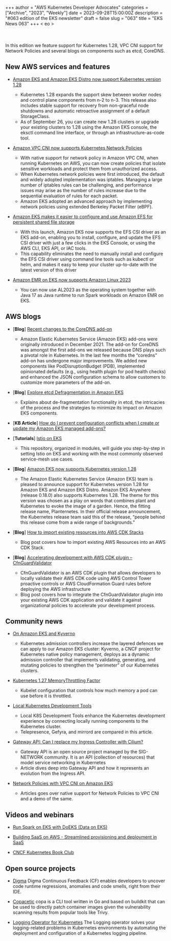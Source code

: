+++
author = "AWS Kubernetes Developer Advocates"
categories = ["Archive", "2023", "Weekly"]
date = 2023-09-28T15:00:00Z
description = "#063 edition of the EKS newsletter"
draft = false
slug = "063"
title = "EKS News 063"
+++
< eo >
<br/><br/><br/><br/>
In this edition we feature support for Kubernetes 1.28, VPC CNI support for Network Policies and several blogs on components such as etcd, CoreDNS. 

## New AWS services and features
* [Amazon EKS and Amazon EKS Distro now support Kubernetes version 1.28](https://aws.amazon.com/about-aws/whats-new/2023/09/amazon-eks-distro-kubernetes-version-1-28/)
    * Kubernetes 1.28 expands the support skew between worker nodes and control plane components from n-2 to n-3. This release also includes stable support for recovery from non-graceful node shutdowns and automatic retroactive assignment of a default StorageClass. 
    * As of September 26, you can create new 1.28 clusters or upgrade your existing clusters to 1.28 using the Amazon EKS console, the eksctl command line interface, or through an infrastructure-as-code tool.

* [Amazon VPC CNI now supports Kubernetes Network Policies](https://aws.amazon.com/blogs/containers/amazon-vpc-cni-now-supports-kubernetes-network-policies/)
    * With native support for network policy in Amazon VPC CNI, when running Kubernetes on AWS, you can now create policies that isolate sensitive workloads and protect them from unauthorized access.
    * When Kubernetes network policies were first introduced, the default and widely adopted implementation was iptables. Managing a large number of iptables rules can be challenging, and performance issues may arise as the number of rules increase due to the sequential evaluation of rules for each packet.
    * Amazon EKS adopted an advanced approach by implementing network policies using extended Berkeley Packet Filter (eBPF).

* [Amazon EKS makes it easier to configure and use Amazon EFS for persistent shared file storage](https://aws.amazon.com/about-aws/whats-new/2023/08/amazon-eks-configure-efs-shared-file-storage/)
    * With this launch, Amazon EKS now supports the EFS CSI driver as an EKS add-on, enabling you to install, configure, and update the EFS CSI driver with just a few clicks in the EKS Console, or using the AWS CLI, EKS API, or IAC tools.
    * This capability eliminates the need to manually install and configure the EFS CSI driver using command line tools such as kubectl or helm, and makes it easy to keep your cluster up-to-date with the latest version of this driver

* [Amazon EMR on EKS now supports Amazon Linux 2023](https://aws.amazon.com/about-aws/whats-new/2023/09/amazon-emr-eks-linux-2023/)
    * You can now use AL2023 as the operating system together with Java 17 as Java runtime to run Spark workloads on Amazon EMR on EKS.

## AWS blogs
* [**Blog**] [Recent changes to the CoreDNS add-on](https://aws.amazon.com/blogs/containers/recent-changes-to-the-coredns-add-on/)
    * Amazon Elastic Kubernetes Service (Amazon EKS) add-ons were originally introduced in December 2021. The add-on for CoreDNS was amongst the first add-ons we released because DNS plays such a pivotal role in Kubernetes. In the last few months the “coredns” add-on has undergone major improvements. We added new components like PodDisruptionBudget (PDB), implemented opinionated defaults (e.g., using health plugin for pod health checks) and enhanced the JSON configuration schema to allow customers to customize more parameters of the add-on.   

* [**Blog**] [Explore etcd Defragmentation in Amazon EKS](https://aws.amazon.com/blogs/containers/explore-etcd-defragmentation-in-amazon-eks/)
    * Explains about de-fragmentation functionality in etcd, the intricacies of the process and the strategies to minimize its impact on Amazon EKS components.

* [**KB Article**] [How do I prevent configuration conflicts when I create or update my Amazon EKS managed add-ons?](https://repost.aws/knowledge-center/eks-prevent-conflicts-managed-addons)

* [**Tutorials**] [Istio on EKS](https://github.com/aws-samples/istio-on-eks) 
    * This repository, organized in modules, will guide you step-by-step in setting Istio on EKS and working with the most commonly observed service-mesh use cases.

* [**Blog**] [Amazon EKS now supports Kubernetes version 1.28](https://aws.amazon.com/blogs/containers/amazon-eks-now-supports-kubernetes-version-1-28/)
    * The Amazon Elastic Kubernetes Service (Amazon EKS) team is pleased to announce support for Kubernetes version 1.28 for Amazon EKS and Amazon EKS Distro. Amazon EKS Anywhere (release 0.18.0) also supports Kubernetes 1.28. The theme for this version was chosen as a play on words that combines plant and Kubernetes to evoke the image of a garden. Hence, the fitting release name, Planternetes. In their official release announcement, the Kubernetes release team said this of the release, “people behind this release come from a wide range of backgrounds.”

* [**Blog**] [How to import existing resources into AWS CDK Stacks](https://aws.amazon.com/blogs/devops/how-to-import-existing-resources-into-aws-cdk-stacks/)
    * Blog post covers how to import existing AWS Resources into an AWS CDK Stack.

* [**Blog**] [Accelerating development with AWS CDK plugin – CfnGuardValidator](https://aws.amazon.com/blogs/mt/accelerating-development-with-aws-cdk-plugin-cfnguardvalidator/)
    * CfnGuardValidator is an AWS CDK plugin that allows developers to locally validate their AWS CDK code using AWS Control Tower proactive controls or AWS CloudFormation Guard rules before deploying the AWS infrastructure
    * Blog post covers how to integrate the CfnGuardValidator plugin into your existing AWS CDK application and validate it against organizational policies to accelerate your development process.

## Community news
* [On Amazon EKS and Kyverno](https://medium.com/@micheldirk/on-amazon-eks-and-kyverno-35e8fbdab13d)
    * Kubernetes admission controllers increase the layered defences we can apply to our Amazon EKS cluster: Kyverno, a CNCF project for Kubernetes native policy management, deploys as a dynamic admission controller that implements validating, generating, and mutating policies to strengthen the “perimeter” of our Kubernetes clusters.

* [Kubernetes 1.27 MemoryThrottling Factor](https://www.linkedin.com/posts/nagavamsi_k8s-devops-kubernetes-activity-7111554876161064960-_T1Z?utm_source=share&utm_medium=member_ios)
    * Kubelet configuration that controls how much memory a pod can use before it is throttled.

* [Local Kubernetes Development Tools](https://kubernetes.io/blog/2023/09/12/local-k8s-development-tools/)
    * Local K8S Development Tools enhance the Kubernetes development experience by connecting locally running components to the Kubernetes cluster. 
    * Telepresence, Gefyra, and mirrord are compared in this article.

* [Gateway API: Can I replace my Ingress Controller with Cilium?](https://blog.ogenki.io/post/cilium-gateway-api/)
    * Gateway API is an open source project managed by the SIG-NETWORK community. It is an API (collection of resources) that model service networking in Kubernetes 
    * Article dives deep into Gateway API and how it represents an evolution from the Ingress API.

* [Network Policies with VPC CNI on Amazon EKS](https://eminalemdar.medium.com/network-policies-with-vpc-cni-on-amazon-eks-c6993d6ae596)
    * Articles goes over native support for Network Policies to VPC CNI and a demo of the same. 

## Videos and webinars
* [Run Spark on EKS with DoEKS (Data on EKS)](https://www.youtube.com/watch?v=6n6XBDXXPSs)

* [Building SaaS on AWS - Streamlined provisioning and deployment in SaaS](https://www.youtube.com/watch?v=jKUscWqB5fM)

* [CNCF Kubernetes Book Club](https://www.youtube.com/playlist?list=PL3u18ntxxpFVyaH7ApbUGFnY35v3Veoh3)

## Open source projects
* [Digma](https://www.producthunt.com/posts/digma-ai) 
Digma Continuous Feedback (CF) enables developers to uncover code runtime regressions, anomalies and code smells, right from their IDE.

* [Copacetic](https://github.com/project-copacetic/copacetic) 
copa is a CLI tool written in Go and based on buildkit that can be used to directly patch container images given the vulnerability scanning results from popular tools like Trivy.

* [Logging Operator for Kubernetes](https://kube-logging.dev/) 
The Logging operator solves your logging-related problems in Kubernetes environments by automating the deployment and configuration of a Kubernetes logging pipeline.

